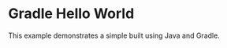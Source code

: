 Gradle Hello World
==================

This example demonstrates a simple built using Java and Gradle. 

